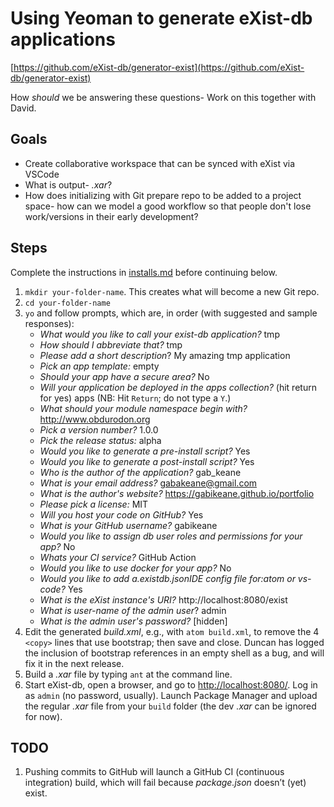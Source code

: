 # Using Yeoman to generate eXist-db applications
[https://github.com/eXist-db/generator-exist](https://github.com/eXist-db/generator-exist)

How *should* we be answering these questions- Work on this together with David.

## Goals

- Create collaborative workspace that can be synced with eXist via VSCode
- What is output- *.xar*?
- How does initializing with Git prepare repo to be added to a project space- how can we model a good workflow so that people don't lose work/versions in their early development?

## Steps

Complete the instructions in [installs.md]() before continuing below.

1. `mkdir your-folder-name`. This creates what will become a new Git repo.
1. `cd your-folder-name`
1. `yo` and follow prompts, which are, in order (with suggested and sample responses):
	- *What would you like to call your exist-db application?* tmp
	- *How should I abbreviate that?* tmp
	- *Please add a short description*? My amazing tmp application
	- *Pick an app template:* empty
	- *Should your app have a secure area?* No
	- *Will your application be deployed in the apps collection?* (hit return for yes) apps (NB: Hit `Return`; do not type a `Y`.)
	- *What should your module namespace begin with?* http://www.obdurodon.org
	- *Pick a version number?* 1.0.0
	- *Pick the release status:* alpha
	- *Would you like to generate a pre-install script?* Yes
	- *Would you like to generate a post-install script?* Yes
	- *Who is the author of the application?* gab_keane
	- *What is your email address?* gabakeane@gmail.com
	- *What is the author's website?* https://gabikeane.github.io/portfolio
	- *Please pick a license:* MIT
	- *Will you host your code on GitHub?* Yes
	- *What is your GitHub username?* gabikeane
	- *Would you like to assign db user roles and permissions for your app?* No
	- *Whats your CI service?* GitHub Action
	- *Would you like to use docker for your app?* No
	- *Would you like to add a.existdb.jsonIDE config file for:atom or vs-code?* Yes
	- *What is the eXist instance's URI?* http://localhost:8080/exist
	- *What is user-name of the admin user*? admin
	- *What is the admin user's password?* [hidden]
1. Edit the generated *build.xml*, e.g., with `atom build.xml`, to remove the 4 `<copy>` lines that use bootstrap; then save and close. Duncan has logged the inclusion of bootstrap references in an empty shell as a bug, and will fix it in the next release.
1. Build a *.xar* file by typing `ant` at the command line.
1. Start eXist-db, open a browser, and go to [http://localhost:8080/](). Log in as `admin` (no password, usually).
Launch Package Manager and upload the regular *.xar* file from your `build` folder (the dev *.xar* can be ignored for now).

## TODO

1. Pushing commits to GitHub will launch a GitHub CI (continuous integration) build, which will fail because *package.json* doesn’t (yet) exist.

